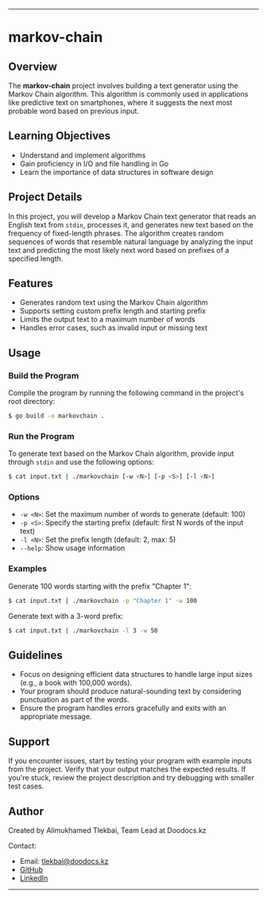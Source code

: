 ---

# markov-chain

## Overview

The **markov-chain** project involves building a text generator using the Markov Chain algorithm. This algorithm is commonly used in applications like predictive text on smartphones, where it suggests the next most probable word based on previous input.

## Learning Objectives

- Understand and implement algorithms
- Gain proficiency in I/O and file handling in Go
- Learn the importance of data structures in software design

## Project Details

In this project, you will develop a Markov Chain text generator that reads an English text from `stdin`, processes it, and generates new text based on the frequency of fixed-length phrases. The algorithm creates random sequences of words that resemble natural language by analyzing the input text and predicting the most likely next word based on prefixes of a specified length.

## Features

- Generates random text using the Markov Chain algorithm
- Supports setting custom prefix length and starting prefix
- Limits the output text to a maximum number of words
- Handles error cases, such as invalid input or missing text

## Usage

### Build the Program

Compile the program by running the following command in the project's root directory:

```bash
$ go build -o markovchain .
```

### Run the Program

To generate text based on the Markov Chain algorithm, provide input through `stdin` and use the following options:

```bash
$ cat input.txt | ./markovchain [-w <N>] [-p <S>] [-l <N>]
```

### Options

- `-w <N>`: Set the maximum number of words to generate (default: 100)
- `-p <S>`: Specify the starting prefix (default: first N words of the input text)
- `-l <N>`: Set the prefix length (default: 2, max: 5)
- `--help`: Show usage information

### Examples

Generate 100 words starting with the prefix "Chapter 1":

```bash
$ cat input.txt | ./markovchain -p "Chapter 1" -w 100
```

Generate text with a 3-word prefix:

```bash
$ cat input.txt | ./markovchain -l 3 -w 50
```

## Guidelines

- Focus on designing efficient data structures to handle large input sizes (e.g., a book with 100,000 words).
- Your program should produce natural-sounding text by considering punctuation as part of the words.
- Ensure the program handles errors gracefully and exits with an appropriate message.

## Support

If you encounter issues, start by testing your program with example inputs from the project. Verify that your output matches the expected results. If you're stuck, review the project description and try debugging with smaller test cases.

## Author

Created by Alimukhamed Tlekbai, Team Lead at Doodocs.kz

Contact:
- Email: tlekbai@doodocs.kz
- [GitHub](https://github.com/your-github)
- [LinkedIn](https://linkedin.com/in/your-linkedin)

---